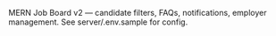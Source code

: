 MERN Job Board v2 — candidate filters, FAQs, notifications, employer management. See server/.env.sample for config.